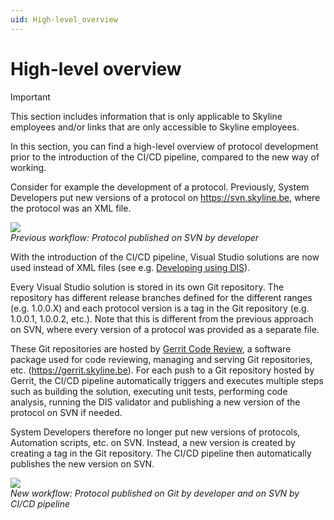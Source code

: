 ```yaml
---
uid: High-level_overview
---
```


# High-level overview

> [!IMPORTANT]
> This section includes information that is only applicable to Skyline employees and/or links that are only accessible to Skyline employees.

In this section, you can find a high-level overview of protocol development prior to the introduction of the CI/CD pipeline, compared to the new way of working.

Consider for example the development of a protocol. Previously, System Developers put new versions of a protocol on <https://svn.skyline.be>, where the protocol was an XML file.

![](~/develop/images/ProtocolOnSVN.jpg)<br>
*Previous workflow: Protocol published on SVN by developer*

With the introduction of the CI/CD pipeline, Visual Studio solutions are now used instead of XML files (see e.g. [Developing using DIS](xref:DisVisualStudioSolutions)).

Every Visual Studio solution is stored in its own Git repository. The repository has different release branches defined for the different ranges (e.g. 1.0.0.X) and each protocol version is a tag in the Git repository (e.g. 1.0.0.1, 1.0.0.2, etc.). Note that this is different from the previous approach on SVN, where every version of a protocol was provided as a separate file.

These Git repositories are hosted by [Gerrit Code Review](https://www.gerritcodereview.com/), a software package used for code reviewing, managing and serving Git repositories, etc. (https://gerrit.skyline.be). For each push to a Git repository hosted by Gerrit, the CI/CD pipeline automatically triggers and executes multiple steps such as building the solution, executing unit tests, performing code analysis, running the DIS validator and publishing a new version of the protocol on SVN if needed.

System Developers therefore no longer put new versions of protocols, Automation scripts, etc. on SVN. Instead, a new version is created by creating a tag in the Git repository. The CI/CD pipeline then automatically publishes the new version on SVN.

![](~/develop/images/GerritCodeReview.jpg)<br>
*New workflow: Protocol published on Git by developer and on SVN by CI/CD pipeline*
